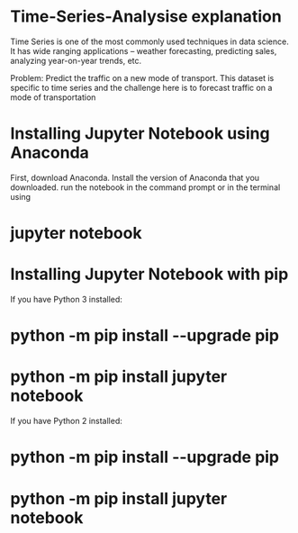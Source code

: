 # Time-Series-Analysise explanation 

Time Series is one of the most commonly used techniques in data science. It has wide ranging applications – weather forecasting, predicting sales, analyzing year-on-year trends, etc. 

Problem: Predict the traffic on a new mode of transport.
This dataset is specific to time series and the challenge here is to forecast traffic on a mode of transportation

# Installing Jupyter Notebook using Anaconda
First, download Anaconda.
Install the version of Anaconda that you downloaded.
run the notebook in the command prompt or in the terminal using
# jupyter notebook

# Installing Jupyter Notebook with pip
If you have Python 3 installed:
# python -m pip install --upgrade pip
# python -m pip install jupyter notebook 


If you have Python 2 installed:
# python -m pip install --upgrade pip
# python -m pip install jupyter notebook 
